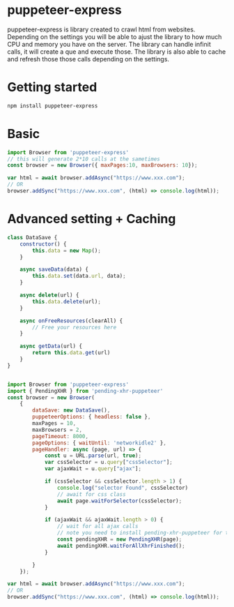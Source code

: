 # puppeteer-express
puppeteer-express is library created to crawl html from websites.
Depending on the settings you will be able to ajust the library to how much CPU and memory you have on the server.
The library can handle infinit calls, it will create a que and execute those.
The library is also able to cache and refresh those those calls depending on the settings.

# Getting started
```sh
npm install puppeteer-express
```
# Basic
```js
import Browser from 'puppeteer-express'
// this will generate 2*10 calls at the sametimes
const browser = new Browser({ maxPages:10, maxBrowsers: 10}); 

var html = await browser.addAsync("https://www.xxx.com");
// OR
browser.addSync("https://www.xxx.com", (html) => console.log(html));
```

# Advanced setting + Caching
```js
class DataSave {
    constructor() {
        this.data = new Map();
    }

    async saveData(data) {
        this.data.set(data.url, data);
    }

    async delete(url) {
        this.data.delete(url);
    }

    async onFreeResources(clearAll) {
        // Free your resources here
    }

    async getData(url) {
        return this.data.get(url)
    }
}


import Browser from 'puppeteer-express'
import { PendingXHR } from 'pending-xhr-puppeteer'
const browser = new Browser(
    {
        dataSave: new DataSave(),
        puppeteerOptions: { headless: false },
        maxPages = 10,
        maxBrowsers = 2,
        pageTimeout: 8000,
        pageOptions: { waitUntil: 'networkidle2' },
        pageHandler: async (page, url) => {
            const u = URL.parse(url, true);
            var cssSelector = u.query["cssSelector"];
            var ajaxWait = u.query["ajax"];

            if (cssSelector && cssSelector.length > 1) {
                console.log("selector Found", cssSelector)
                // await for css class
                await page.waitForSelector(cssSelector);
            }

            if (ajaxWait && ajaxWait.length > 0) {
                // wait for all ajax calls
                // note you need to install pending-xhr-puppeteer for this to work
                const pendingXHR = new PendingXHR(page);
                await pendingXHR.waitForAllXhrFinished();
            }

        }
    });

var html = await browser.addAsync("https://www.xxx.com");
// OR
browser.addSync("https://www.xxx.com", (html) => console.log(html));
```
